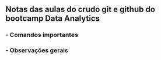 ## Notas das aulas do crudo git e github do bootcamp Data Analytics

### - Comandos importantes
### - Observações gerais
